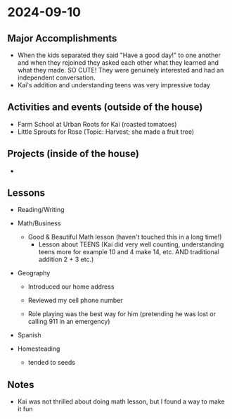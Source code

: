# 2024-09-10

## Major Accomplishments

*  When the kids separated they said "Have a good day!" to one another and when they rejoined they asked each other what they learned and what they made. SO CUTE! They were genuinely interested and had an independent conversation.
*  Kai's addition and understanding teens was very impressive today

## Activities and events (outside of the house)
* Farm School at Urban Roots for Kai (roasted tomatoes)
* Little Sprouts for Rose (Topic: Harvest; she made a fruit tree)


## Projects (inside of the house)
* 


## Lessons
* Reading/Writing
  
* Math/Business
    * Good & Beautiful Math lesson (haven't touched this in a long time!)
        * Lesson about TEENS (Kai did very well counting, understanding teens more for example 10 and 4 make 14, etc. AND traditional addition 2 + 3 etc.)
    
* Geography
    * Introduced our home address

    * Reviewed my cell phone number

    * Role playing was the best way for him (pretending he was lost or calling 911 in an emergency)

* Spanish

* Homesteading
    * tended to seeds

## Notes
* Kai was not thrilled about doing math lesson, but I found a way to make it fun





